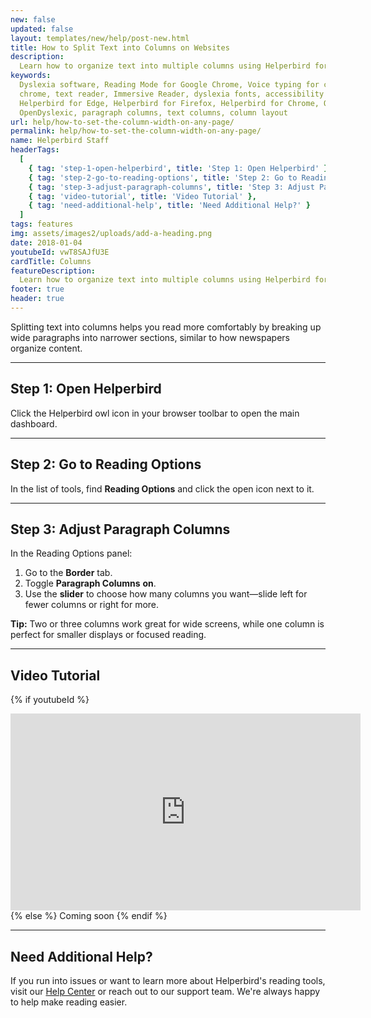 ```yaml
---
new: false
updated: false
layout: templates/new/help/post-new.html
title: How to Split Text into Columns on Websites
description:
  Learn how to organize text into multiple columns using Helperbird for easier reading and better focus.
keywords:
  Dyslexia software, Reading Mode for Google Chrome, Voice typing for chrome, Text to speech for
  chrome, text reader, Immersive Reader, dyslexia fonts, accessibility software, dyslexia software,
  Helperbird for Edge, Helperbird for Firefox, Helperbird for Chrome, Opendyslexic for Chrome,
  OpenDyslexic, paragraph columns, text columns, column layout
url: help/how-to-set-the-column-width-on-any-page/
permalink: help/how-to-set-the-column-width-on-any-page/
name: Helperbird Staff
headerTags:
  [
    { tag: 'step-1-open-helperbird', title: 'Step 1: Open Helperbird' },
    { tag: 'step-2-go-to-reading-options', title: 'Step 2: Go to Reading Options' },
    { tag: 'step-3-adjust-paragraph-columns', title: 'Step 3: Adjust Paragraph Columns' },
    { tag: 'video-tutorial', title: 'Video Tutorial' },
    { tag: 'need-additional-help', title: 'Need Additional Help?' }
  ]
tags: features
img: assets/images2/uploads/add-a-heading.png
date: 2018-01-04
youtubeId: vwT8SAJfU3E
cardTitle: Columns
featureDescription:
  Learn how to organize text into multiple columns using Helperbird for easier reading and better focus.
footer: true
header: true
---
```


Splitting text into columns helps you read more comfortably by breaking up wide paragraphs into narrower sections, similar to how newspapers organize content.

---

## Step 1: Open Helperbird

Click the Helperbird owl icon in your browser toolbar to open the main dashboard.


---

## Step 2: Go to Reading Options

In the list of tools, find **Reading Options** and click the open icon next to it.


---

## Step 3: Adjust Paragraph Columns

In the Reading Options panel:
1. Go to the **Border** tab.
2. Toggle **Paragraph Columns** **on**.
3. Use the **slider** to choose how many columns you want—slide left for fewer columns or right for more.


**Tip:** Two or three columns work great for wide screens, while one column is perfect for smaller displays or focused reading.

---

## Video Tutorial

{% if youtubeId %}
<iframe width="560" height="315" class="aspect-square rounded-2xl mb-8 mt-8" src="https://www.youtube-nocookie.com/embed/{{ youtubeId }}?si=6BtkhydcpJ8UFQ_l" title="YouTube video player" frameborder="0" allow="accelerometer; autoplay; clipboard-write; encrypted-media; gyroscope; picture-in-picture; web-share" allowfullscreen></iframe>
{% else %}
Coming soon
{% endif %}

---

## Need Additional Help?

If you run into issues or want to learn more about Helperbird's reading tools, visit our [Help Center](https://www.helperbird.com/help) or reach out to our support team. We're always happy to help make reading easier.